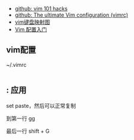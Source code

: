 
- [github: vim 101 hacks](https://github.com/chiranjibKonwar/Documentation/blob/master/Vim%20101%20Hacks.pdf)
- [github: The ultimate Vim configuration (vimrc)](https://github.com/amix/vimrc)
- [vim键盘映射图](https://www.runoob.com/linux/linux-vim.html)
- [Vim 配置入门](https://www.ruanyifeng.com/blog/2018/09/vimrc.html)


## vim配置

~/.vimrc

```

```

## : 应用

set paste，然后可以正常复制


到第一行
gg

最后一行
shift + G

